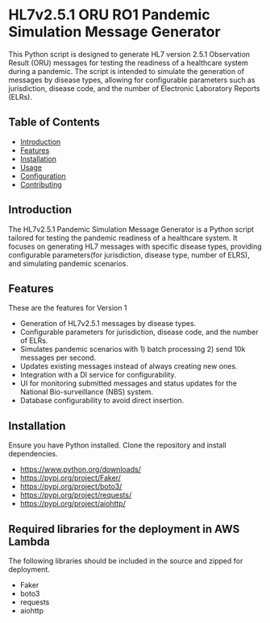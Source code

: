 # HL7v2.5.1 ORU RO1 Pandemic Simulation Message Generator

This Python script is designed to generate HL7 version 2.5.1 Observation Result (ORU) messages for testing the readiness of a healthcare system during a pandemic. The script is intended to simulate the generation of messages by disease types, allowing for configurable parameters such as jurisdiction, disease code, and the number of Electronic Laboratory Reports (ELRs).

## Table of Contents

- [Introduction](#introduction)
- [Features](#features)
- [Installation](#installation)
- [Usage](#usage)
- [Configuration](#configuration)
- [Contributing](#contributing)

## Introduction

The HL7v2.5.1 Pandemic Simulation Message Generator is a Python script tailored for testing the pandemic readiness of a healthcare system. It focuses on generating HL7 messages with specific disease types, providing configurable parameters(for jurisdiction, disease type, number of ELRS), and simulating pandemic scenarios.

## Features

These are the features for Version 1
- Generation of HL7v2.5.1 messages by disease types.
- Configurable parameters for jurisdiction, disease code, and the number of ELRs.
- Simulates pandemic scenarios with 1) batch processing 2) send 10k messages per second.
- Updates existing messages instead of always creating new ones.
- Integration with a DI service for configurability.
- UI for monitoring submitted messages and status updates for the National Bio-surveillance (NBS) system.
- Database configurability to avoid direct insertion.

## Installation

Ensure you have Python installed. Clone the repository and install dependencies.
- https://www.python.org/downloads/
- https://pypi.org/project/Faker/
- https://pypi.org/project/boto3/
- https://pypi.org/project/requests/
- https://pypi.org/project/aiohttp/

## Required libraries for the deployment in AWS Lambda

The following libraries should be included in the source and zipped for deployment.
- Faker
- boto3
- requests
- aiohttp